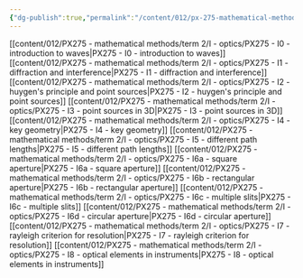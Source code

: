 ```yaml
---
{"dg-publish":true,"permalink":"/content/012/px-275-mathematical-methods/term-2/i-optics/i-optics/","noteIcon":"1","created":"2025-02-18T12:39:07.569+00:00","updated":"2025-03-11T12:20:45.462+00:00"}
---
```


[[content/012/PX275 - mathematical methods/term 2/I - optics/PX275 - I0 - introduction to waves\|PX275 - I0 - introduction to waves]]
[[content/012/PX275 - mathematical methods/term 2/I - optics/PX275 - I1 - diffraction and interference\|PX275 - I1 - diffraction and interference]]
[[content/012/PX275 - mathematical methods/term 2/I - optics/PX275 - I2 - huygen's principle and point sources\|PX275 - I2 - huygen's principle and point sources]]
[[content/012/PX275 - mathematical methods/term 2/I - optics/PX275 - I3 - point sources in 3D\|PX275 - I3 - point sources in 3D]]
[[content/012/PX275 - mathematical methods/term 2/I - optics/PX275 - I4 - key geometry\|PX275 - I4 - key geometry]]
[[content/012/PX275 - mathematical methods/term 2/I - optics/PX275 - I5 - different path lengths\|PX275 - I5 - different path lengths]]
[[content/012/PX275 - mathematical methods/term 2/I - optics/PX275 - I6a - square aperture\|PX275 - I6a - square aperture]]
[[content/012/PX275 - mathematical methods/term 2/I - optics/PX275 - I6b - rectangular aperture\|PX275 - I6b - rectangular aperture]]
[[content/012/PX275 - mathematical methods/term 2/I - optics/PX275 - I6c - multiple slits\|PX275 - I6c - multiple slits]]
[[content/012/PX275 - mathematical methods/term 2/I - optics/PX275 - I6d - circular aperture\|PX275 - I6d - circular aperture]]
[[content/012/PX275 - mathematical methods/term 2/I - optics/PX275 - I7 - rayleigh criterion for resolution\|PX275 - I7 - rayleigh criterion for resolution]]
[[content/012/PX275 - mathematical methods/term 2/I - optics/PX275 - I8 - optical elements in instruments\|PX275 - I8 - optical elements in instruments]]

